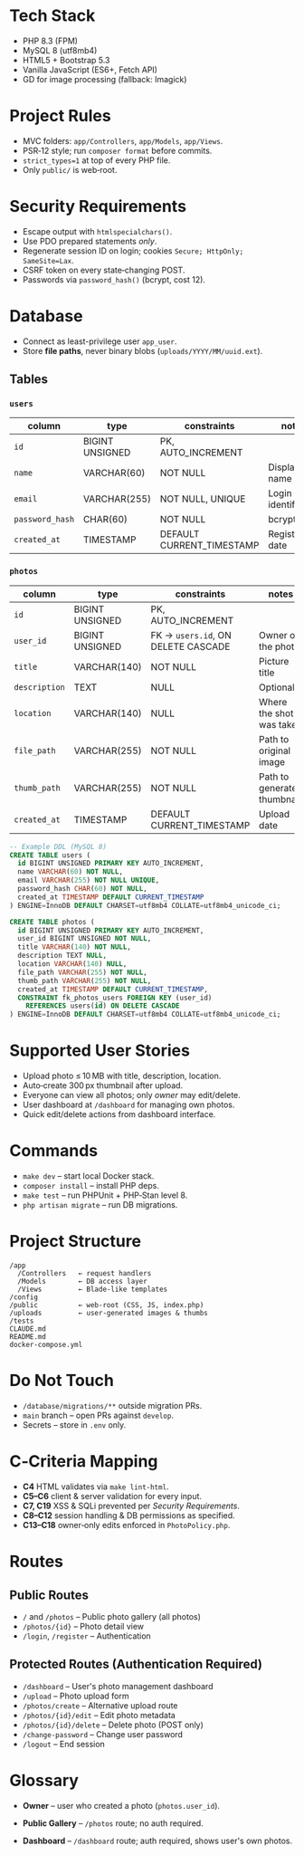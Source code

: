 # Tech Stack

- PHP 8.3 (FPM)
- MySQL 8 (utf8mb4)
- HTML5 + Bootstrap 5.3
- Vanilla JavaScript (ES6+, Fetch API)
- GD for image processing (fallback: Imagick)

# Project Rules

- MVC folders: `app/Controllers`, `app/Models`, `app/Views`.
- PSR‑12 style; run `composer format` before commits.
- `strict_types=1` at top of every PHP file.
- Only `public/` is web‑root.

# Security Requirements

- Escape output with `htmlspecialchars()`.
- Use PDO prepared statements *only*.
- Regenerate session ID on login; cookies `Secure; HttpOnly; SameSite=Lax`.
- CSRF token on every state‑changing POST.
- Passwords via `password_hash()` (bcrypt, cost 12).

# Database

- Connect as least-privilege user `app_user`.
- Store **file paths**, never binary blobs (`uploads/YYYY/MM/uuid.ext`).

## Tables

### `users`

| column          | type            | constraints                | notes             |
| --------------- | --------------- | -------------------------- | ----------------- |
| `id`            | BIGINT UNSIGNED | PK, AUTO\_INCREMENT        |                   |
| `name`          | VARCHAR(60)     | NOT NULL                   | Display name      |
| `email`         | VARCHAR(255)    | NOT NULL, UNIQUE           | Login identifier  |
| `password_hash` | CHAR(60)        | NOT NULL                   | bcrypt            |
| `created_at`    | TIMESTAMP       | DEFAULT CURRENT\_TIMESTAMP | Registration date |

### `photos`

| column        | type            | constraints                        | notes                       |
| ------------- | --------------- | ---------------------------------- | --------------------------- |
| `id`          | BIGINT UNSIGNED | PK, AUTO\_INCREMENT                |                             |
| `user_id`     | BIGINT UNSIGNED | FK → `users.id`, ON DELETE CASCADE | Owner of the photo          |
| `title`       | VARCHAR(140)    | NOT NULL                           | Picture title               |
| `description` | TEXT            | NULL                               | Optional                    |
| `location`    | VARCHAR(140)    | NULL                               | Where the shot was taken    |
| `file_path`   | VARCHAR(255)    | NOT NULL                           | Path to original image      |
| `thumb_path`  | VARCHAR(255)    | NOT NULL                           | Path to generated thumbnail |
| `created_at`  | TIMESTAMP       | DEFAULT CURRENT\_TIMESTAMP         | Upload date                 |

```sql
-- Example DDL (MySQL 8)
CREATE TABLE users (
  id BIGINT UNSIGNED PRIMARY KEY AUTO_INCREMENT,
  name VARCHAR(60) NOT NULL,
  email VARCHAR(255) NOT NULL UNIQUE,
  password_hash CHAR(60) NOT NULL,
  created_at TIMESTAMP DEFAULT CURRENT_TIMESTAMP
) ENGINE=InnoDB DEFAULT CHARSET=utf8mb4 COLLATE=utf8mb4_unicode_ci;

CREATE TABLE photos (
  id BIGINT UNSIGNED PRIMARY KEY AUTO_INCREMENT,
  user_id BIGINT UNSIGNED NOT NULL,
  title VARCHAR(140) NOT NULL,
  description TEXT NULL,
  location VARCHAR(140) NULL,
  file_path VARCHAR(255) NOT NULL,
  thumb_path VARCHAR(255) NOT NULL,
  created_at TIMESTAMP DEFAULT CURRENT_TIMESTAMP,
  CONSTRAINT fk_photos_users FOREIGN KEY (user_id)
    REFERENCES users(id) ON DELETE CASCADE
) ENGINE=InnoDB DEFAULT CHARSET=utf8mb4 COLLATE=utf8mb4_unicode_ci;
```

# Supported User Stories

- Upload photo ≤ 10 MB with title, description, location.
- Auto‑create 300 px thumbnail after upload.
- Everyone can view all photos; only *owner* may edit/delete.
- User dashboard at `/dashboard` for managing own photos.
- Quick edit/delete actions from dashboard interface.

# Commands

- `make dev` – start local Docker stack.
- `composer install` – install PHP deps.
- `make test` – run PHPUnit + PHP‑Stan level 8.
- `php artisan migrate` – run DB migrations.

# Project Structure

```
/app
  /Controllers   ← request handlers
  /Models        ← DB access layer
  /Views         ← Blade‑like templates
/config
/public          ← web‑root (CSS, JS, index.php)
/uploads         ← user‑generated images & thumbs
/tests
CLAUDE.md
README.md
docker-compose.yml
```

# Do Not Touch

- `/database/migrations/**` outside migration PRs.
- `main` branch – open PRs against `develop`.
- Secrets – store in `.env` only.

# C‑Criteria Mapping

- **C4** HTML validates via `make lint-html`.
- **C5–C6** client & server validation for every input.
- **C7, C19** XSS & SQLi prevented per *Security Requirements*.
- **C8–C12** session handling & DB permissions as specified.
- **C13–C18** owner‑only edits enforced in `PhotoPolicy.php`.

# Routes

## Public Routes
- `/` and `/photos` – Public photo gallery (all photos)
- `/photos/{id}` – Photo detail view
- `/login`, `/register` – Authentication

## Protected Routes (Authentication Required)
- `/dashboard` – User's photo management dashboard
- `/upload` – Photo upload form
- `/photos/create` – Alternative upload route
- `/photos/{id}/edit` – Edit photo metadata
- `/photos/{id}/delete` – Delete photo (POST only)
- `/change-password` – Change user password
- `/logout` – End session

# Glossary

- **Owner** – user who created a photo (`photos.user_id`).
- **Public Gallery** – `/photos` route; no auth required.

- **Dashboard** – `/dashboard` route; auth required, shows user's own photos.
